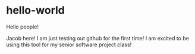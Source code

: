 # hello-world

Hello people!

Jacob here! I am just testing out github for the first time!
I am excited to be using this tool for my senior software project class!

